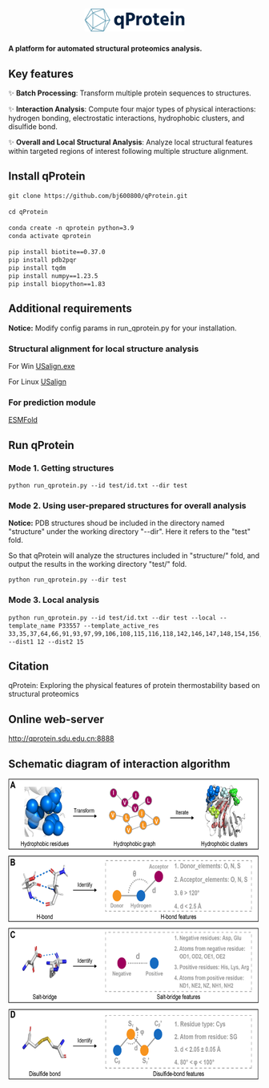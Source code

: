 <h1 align="center">
  <img src="logo-no-background.png" alt="Logo" width="200">
</h1>

**A platform for automated structural proteomics analysis.**

## Key features
:sparkles: **Batch Processing**: Transform multiple protein sequences to structures.

:sparkles: **Interaction Analysis**: Compute four major types of physical interactions: hydrogen bonding, electrostatic interactions, hydrophobic clusters, and disulfide bond.

:sparkles: **Overall and Local Structural Analysis**: Analyze local structural features within targeted regions of interest following multiple structure alignment.

## Install qProtein

```
git clone https://github.com/bj600800/qProtein.git

cd qProtein

conda create -n qprotein python=3.9
conda activate qprotein

pip install biotite==0.37.0 
pip install pdb2pqr
pip install tqdm
pip install numpy==1.23.5
pip install biopython==1.83
```

## Additional requirements
**Notice:**
Modify config params in run_qprotein.py for your installation.

### Structural alignment for local structure analysis ###
For Win
[USalign.exe](https://zhanggroup.org/US-align/bin/module/USalignWin64.zip)

For Linux
[USalign](https://zhanggroup.org/US-align/bin/module/USalignLinux64.zip)

### For prediction module ###
[ESMFold](https://github.com/facebookresearch/esm)


## Run qProtein
### Mode 1. Getting structures ###
```
python run_qprotein.py --id test/id.txt --dir test
```

### Mode 2. Using user-prepared structures for overall analysis ###
**Notice:**
PDB structures shoud be included in the directory named "structure" under the working directory "--dir". Here it refers to the "test" fold.

So that qProtein will analyze the structures included in "structure/" fold, and output the results in the working directory "test/" fold.

```
python run_qprotein.py --dir test
```

### Mode 3. Local analysis ###
```
python run_qprotein.py --id test/id.txt --dir test --local --template_name P33557 --template_active_res 33,35,37,64,66,91,93,97,99,106,108,115,116,118,142,146,147,148,154,156,158,191,197,199,200 --dist1 12 --dist2 15
```

## Citation
qProtein: Exploring the physical features of protein thermostability based on structural proteomics

## Online web-server
http://qprotein.sdu.edu.cn:8888

## Schematic diagram of interaction algorithm
<img src="https://github.com/bj600800/qProtein/blob/main/interaction_algorithm.png" alt="algorithm" width="500" height="600">


